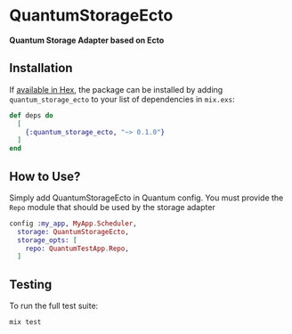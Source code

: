 # QuantumStorageEcto

**Quantum Storage Adapter based on Ecto**

## Installation

If [available in Hex](https://hex.pm/docs/publish), the package can be installed
by adding `quantum_storage_ecto` to your list of dependencies in `mix.exs`:

```elixir
def deps do
  [
    {:quantum_storage_ecto, "~> 0.1.0"}
  ]
end
```

## How to Use?

Simply add QuantumStorageEcto in Quantum config.
You must provide the `Repo` module that should be used by the storage adapter

```elixir
config :my_app, MyApp.Scheduler,
  storage: QuantumStorageEcto,
  storage_opts: [
    repo: QuantumTestApp.Repo,
  ]
```

## Testing
To run the full test suite:
```sh
mix test
```